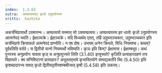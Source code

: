 ```yaml
---
index:  1.3.63
sutra:  आम्प्रत्ययवत् कृञो ऽनुप्रयोगस्य
vritti:  kashika 
---
```


अकर्त्रभिप्रायार्थो ऽयमारम्भः। आम्प्रत्ययो यस्मात् सो ऽयमाम्प्रत्ययः। आम्प्रत्ययस्य इव धातोः कृञो ऽनुप्रयोगस्य आत्मनेपदं भवति। ईक्षाञ्चक्रे। ईहाञ्चक्रे। यदि विध्यर्थम् एतत्, तर्हि उदुब्जाञ्चकार, उदुम्भाञ्चकार इति कर्त्रभिप्राये क्रियाफले अत्मनेपदं प्राप्नोति। न एष दोषः। उभयम् अनेन क्रियते, विधिः नियमश्च। कथम्? पूर्ववतिति वर्तते। स द्वितीयो यत्नो नियमार्थो भविष्यति। कृञः इति किम्? ईक्षामास। ईक्षाम्बभूव। कथं पुनरस्य अनुप्रयोगः यावता कृञ् च अनुप्रयुज्यते लिति (3.1.40) इत्युच्यते? कृञिति प्रत्याहारग्रहणं तत्र विज्ञायते। क्व संनिविष्टानां प्रत्याहारः? अभूततद्भावे कृभ्वस्तियोगे सम्पद्यकर्तरि च्विः (5.4.50) इति कृशब्दादारभ्य यावत् कृञो द्वितीयतृतीयशम्बबीजात् कृषौ (5.4.58) इति ञकरम्।

